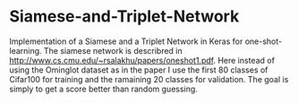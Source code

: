# Siamese-and-Triplet-Network
Implementation of a Siamese and a Triplet Network in Keras for one-shot-learning. The siamese network is describred in http://www.cs.cmu.edu/~rsalakhu/papers/oneshot1.pdf. Here instead of using the Ominglot dataset as in the paper I use the first 80 classes of Cifar100 for training and the ramaining 20 classes for validation. The goal is simply to get a score better than random guessing.
